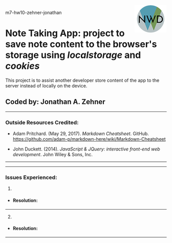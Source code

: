 
<img style="float: right;" src="images/logo.png">

m7-hw10-zehner-jonathan

# Note Taking App: project to save note content to the browser's storage using *localstorage* and *cookies*

This project is to assist another developer store content of the app to the server instead of locally on the device.

## Coded by: Jonathan A. Zehner

---

### **Outside Resources Credited:**

- Adam Pritchard. (May 29, 2017). _Markdown Cheatsheet_. GitHub. https://github.com/adam-p/markdown-here/wiki/Markdown-Cheatsheet

- John Duckett. (2014). _JavaScript & JQuery: interactive front-end web development_. John Wiley & Sons, Inc.

---

---

### **Issues Experienced:**

1. 

- #### **Resolution:** 

---

2. 

- #### **Resolution:** 

---
